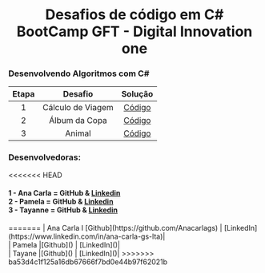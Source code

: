 <h1 align="center">Desafios de código em C# <br> BootCamp GFT - Digital Innovation one</h1>

<h3 align="left">Desenvolvendo Algoritmos com C#</h3>

| Etapa |                              Desafio                              |     Solução     |
|:---:|:------------------------:|:-------:|
|  1  | Cálculo de Viagem | [Código]() |
|  2  | Álbum da Copa | [Código](https://github.com/Anacarlags/Desafios_CodigoCsharp-Bootcamp_GFT/tree/master/AlbumCopa) |
|  3  | Animal | [Código]() |



<h3> Desenvolvedoras: </h3>

<<<<<<< HEAD
<h4> 
    1 - Ana Carla = <a href"https://github.com/Anacarlags"> GitHub </a> & <a href="https://www.linkedin.com/in/ana-carla-gs-lta/">Linkedin</a>  <br> 
    2 - Pamela = <a href"https://github.com/Anacarlags"> GitHub </a> & <a href="https://www.linkedin.com/in/ana-carla-gs-lta/">Linkedin</a> <br>
 	3 - Tayanne = <a href"https://github.com/Anacarlags"> GitHub </a> & <a href="https://www.linkedin.com/in/ana-carla-gs-lta/">Linkedin</a> 
</h4>
=======
| Ana Carla I [Github](https://github.com/Anacarlags) | [LinkedIn](https://www.linkedin.com/in/ana-carla-gs-lta)| <br>
| Pamela |[Github]() | [LinkedIn]()|<br>
| Tayane |[Github]() | [LinkedIn]()|
>>>>>>> ba53d4c1f125a16db67666f7bd0e44b97f62021b


